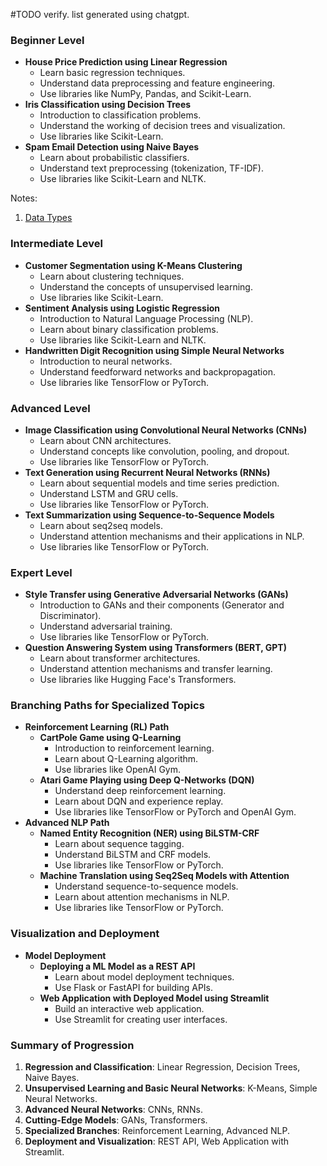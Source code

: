 #TODO verify. list generated using chatgpt.
### Beginner Level
- **House Price Prediction using Linear Regression**
    - Learn basic regression techniques.
    - Understand data preprocessing and feature engineering.
    - Use libraries like NumPy, Pandas, and Scikit-Learn.
- **Iris Classification using Decision Trees**
    - Introduction to classification problems.
    - Understand the working of decision trees and visualization.
    - Use libraries like Scikit-Learn.
- **Spam Email Detection using Naive Bayes**
    - Learn about probabilistic classifiers.
    - Understand text preprocessing (tokenization, TF-IDF).
    - Use libraries like Scikit-Learn and NLTK.

Notes:
1. [Data Types](Data%20Types.md)
### Intermediate Level
- **Customer Segmentation using K-Means Clustering**
    - Learn about clustering techniques.
    - Understand the concepts of unsupervised learning.
    - Use libraries like Scikit-Learn.
- **Sentiment Analysis using Logistic Regression**
    - Introduction to Natural Language Processing (NLP).
    - Learn about binary classification problems.
    - Use libraries like Scikit-Learn and NLTK.
- **Handwritten Digit Recognition using Simple Neural Networks**
    - Introduction to neural networks.
    - Understand feedforward networks and backpropagation.
    - Use libraries like TensorFlow or PyTorch.

### Advanced Level

- **Image Classification using Convolutional Neural Networks (CNNs)**
    - Learn about CNN architectures.
    - Understand concepts like convolution, pooling, and dropout.
    - Use libraries like TensorFlow or PyTorch.
- **Text Generation using Recurrent Neural Networks (RNNs)**
    - Learn about sequential models and time series prediction.
    - Understand LSTM and GRU cells.
    - Use libraries like TensorFlow or PyTorch.
- **Text Summarization using Sequence-to-Sequence Models**
	- Learn about seq2seq models.
	- Understand attention mechanisms and their applications in NLP.
	- Use libraries like TensorFlow or PyTorch.

### Expert Level
- **Style Transfer using Generative Adversarial Networks (GANs)**
    - Introduction to GANs and their components (Generator and Discriminator).
    - Understand adversarial training.
    - Use libraries like TensorFlow or PyTorch.
- **Question Answering System using Transformers (BERT, GPT)**
    - Learn about transformer architectures.
    - Understand attention mechanisms and transfer learning.
    - Use libraries like Hugging Face's Transformers.

### Branching Paths for Specialized Topics
- **Reinforcement Learning (RL) Path**
    - **CartPole Game using Q-Learning**
        - Introduction to reinforcement learning.
        - Learn about Q-Learning algorithm.
        - Use libraries like OpenAI Gym.
    - **Atari Game Playing using Deep Q-Networks (DQN)**
        - Understand deep reinforcement learning.
        - Learn about DQN and experience replay.
        - Use libraries like TensorFlow or PyTorch and OpenAI Gym.
- **Advanced NLP Path**
    - **Named Entity Recognition (NER) using BiLSTM-CRF**
        - Learn about sequence tagging.
        - Understand BiLSTM and CRF models.
        - Use libraries like TensorFlow or PyTorch.
    - **Machine Translation using Seq2Seq Models with Attention**
        - Understand sequence-to-sequence models.
        - Learn about attention mechanisms in NLP.
        - Use libraries like TensorFlow or PyTorch.

### Visualization and Deployment
- **Model Deployment**
    - **Deploying a ML Model as a REST API**
        - Learn about model deployment techniques.
        - Use Flask or FastAPI for building APIs.
    - **Web Application with Deployed Model using Streamlit**
        - Build an interactive web application.
        - Use Streamlit for creating user interfaces.

### Summary of Progression

1. **Regression and Classification**: Linear Regression, Decision Trees, Naive Bayes.
2. **Unsupervised Learning and Basic Neural Networks**: K-Means, Simple Neural Networks.
3. **Advanced Neural Networks**: CNNs, RNNs.
4. **Cutting-Edge Models**: GANs, Transformers.
5. **Specialized Branches**: Reinforcement Learning, Advanced NLP.
6. **Deployment and Visualization**: REST API, Web Application with Streamlit.

